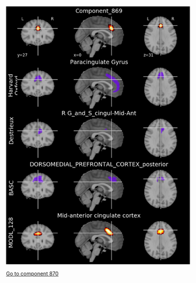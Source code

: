 


![869](preliminary/869.jpg "Component 869")

[Go to component 870](https://parietal-inria.github.io/MODL_atlas/1024/870 "Component 870")